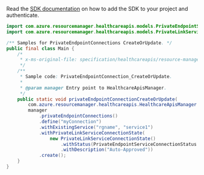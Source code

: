 Read the [SDK documentation](https://github.com/Azure/azure-sdk-for-java/blob/azure-resourcemanager-healthcareapis_1.0.0-beta.2/sdk/healthcareapis/azure-resourcemanager-healthcareapis/README.md) on how to add the SDK to your project and authenticate.

```java
import com.azure.resourcemanager.healthcareapis.models.PrivateEndpointServiceConnectionStatus;
import com.azure.resourcemanager.healthcareapis.models.PrivateLinkServiceConnectionState;

/** Samples for PrivateEndpointConnections CreateOrUpdate. */
public final class Main {
    /*
     * x-ms-original-file: specification/healthcareapis/resource-manager/Microsoft.HealthcareApis/stable/2021-11-01/examples/legacy/ServiceCreatePrivateEndpointConnection.json
     */
    /**
     * Sample code: PrivateEndpointConnection_CreateOrUpdate.
     *
     * @param manager Entry point to HealthcareApisManager.
     */
    public static void privateEndpointConnectionCreateOrUpdate(
        com.azure.resourcemanager.healthcareapis.HealthcareApisManager manager) {
        manager
            .privateEndpointConnections()
            .define("myConnection")
            .withExistingService("rgname", "service1")
            .withPrivateLinkServiceConnectionState(
                new PrivateLinkServiceConnectionState()
                    .withStatus(PrivateEndpointServiceConnectionStatus.APPROVED)
                    .withDescription("Auto-Approved"))
            .create();
    }
}
```
